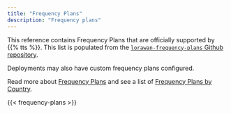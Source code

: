 ```yaml
---
title: "Frequency Plans"
description: "Frequency plans"
---
```


This reference contains Frequency Plans that are officially supported by {{% tts %}}. This list is populated from the [`lorawan-frequency-plans` Github repository](https://github.com/TheThingsNetwork/lorawan-frequency-plans/).

Deployments may also have custom frequency plans configured.

<!--more-->

Read more about [Frequency Plans](https://www.thethingsnetwork.org/docs/lorawan/frequency-plans/) and see a list of [Frequency Plans by Country](https://www.thethingsnetwork.org/docs/lorawan/frequencies-by-country/).

<!-- terms come from /data/frequency-plans. -->

{{< frequency-plans >}}
